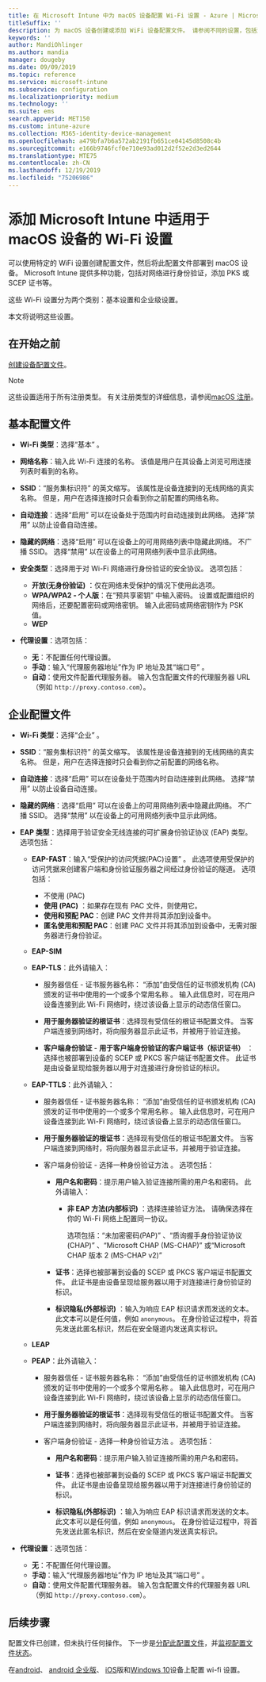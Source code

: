 ```yaml
---
title: 在 Microsoft Intune 中为 macOS 设备配置 Wi-Fi 设置 - Azure | Microsoft Docs
titleSuffix: ''
description: 为 macOS 设备创建或添加 WiFi 设备配置文件。 请参阅不同的设置，包括添加证书、选择 EAP 类型以及在 Microsoft Intune 中选择身份验证方法。
keywords: ''
author: MandiOhlinger
ms.author: mandia
manager: dougeby
ms.date: 09/09/2019
ms.topic: reference
ms.service: microsoft-intune
ms.subservice: configuration
ms.localizationpriority: medium
ms.technology: ''
ms.suite: ems
search.appverid: MET150
ms.custom: intune-azure
ms.collection: M365-identity-device-management
ms.openlocfilehash: a479bfa7b6a572ab2191fb651ce04145d8508c4b
ms.sourcegitcommit: e166b9746fcf0e710e93ad012d2f52e2d3ed2644
ms.translationtype: MTE75
ms.contentlocale: zh-CN
ms.lasthandoff: 12/19/2019
ms.locfileid: "75206986"
---
```

# <a name="add-wi-fi-settings-for-macos-devices-in-microsoft-intune"></a>添加 Microsoft Intune 中适用于 macOS 设备的 Wi-Fi 设置



可以使用特定的 WiFi 设置创建配置文件，然后将此配置文件部署到 macOS 设备。 Microsoft Intune 提供多种功能，包括对网络进行身份验证，添加 PKS 或 SCEP 证书等。

这些 Wi-Fi 设置分为两个类别：基本设置和企业级设置。

本文将说明这些设置。

## <a name="before-you-begin"></a>在开始之前

[创建设备配置文件](device-profile-create.md)。

> [!NOTE]
> 这些设置适用于所有注册类型。 有关注册类型的详细信息，请参阅[macOS 注册](../enrollment/macos-enroll.md)。

## <a name="basic-profiles"></a>基本配置文件

- **Wi-Fi 类型**：选择“基本”  。
- **网络名称**：输入此 Wi-Fi 连接的名称。 该值是用户在其设备上浏览可用连接列表时看到的名称。
- **SSID**：“服务集标识符”  的英文缩写。 该属性是设备连接到的无线网络的真实名称。 但是，用户在选择连接时只会看到你之前配置的网络名称。
- **自动连接**：选择“启用”  可以在设备处于范围内时自动连接到此网络。 选择“禁用”  以防止设备自动连接。
- **隐藏的网络**：选择“启用”  可以在设备上的可用网络列表中隐藏此网络。 不广播 SSID。 选择“禁用”  以在设备上的可用网络列表中显示此网络。
- **安全类型**：选择用于对 Wi-Fi 网络进行身份验证的安全协议。 选项包括：

  - **开放(无身份验证)** ：仅在网络未受保护的情况下使用此选项。
  - **WPA/WPA2 - 个人版**：在“预共享密钥”  中输入密码。 设置或配置组织的网络后，还要配置密码或网络密钥。 输入此密码或网络密钥作为 PSK 值。
  - **WEP**

- **代理设置**：选项包括：
  - **无**：不配置任何代理设置。
  - **手动**：输入“代理服务器地址”作为 IP 地址及其“端口号”   。
  - **自动**：使用文件配置代理服务器。 输入包含配置文件的代理服务器 URL  （例如 `http://proxy.contoso.com`）。

## <a name="enterprise-profiles"></a>企业配置文件

- **Wi-Fi 类型**：选择“企业”  。
- **SSID**：“服务集标识符”  的英文缩写。 该属性是设备连接到的无线网络的真实名称。 但是，用户在选择连接时只会看到你之前配置的网络名称。
- **自动连接**：选择“启用”  可以在设备处于范围内时自动连接到此网络。 选择“禁用”  以防止设备自动连接。
- **隐藏的网络**：选择“启用”  可以在设备上的可用网络列表中隐藏此网络。 不广播 SSID。 选择“禁用”  以在设备上的可用网络列表中显示此网络。

- **EAP 类型**：选择用于验证安全无线连接的可扩展身份验证协议 (EAP) 类型。 选项包括：

  - **EAP-FAST**：输入“受保护的访问凭据(PAC)设置”  。 此选项使用受保护的访问凭据来创建客户端和身份验证服务器之间经过身份验证的隧道。 选项包括：
    - 不使用 (PAC) 
    - **使用 (PAC)** ：如果存在现有 PAC 文件，则使用它。
    - **使用和预配 PAC**：创建 PAC 文件并将其添加到设备中。
    - **匿名使用和预配 PAC**：创建 PAC 文件并将其添加到设备中，无需对服务器进行身份验证。

  - **EAP-SIM**

  - **EAP-TLS**：此外请输入：

    - 服务器信任 - 证书服务器名称：   “添加”由受信任的证书颁发机构 (CA) 颁发的证书中使用的一个或多个常用名称  。 输入此信息时，可在用户设备连接到此 Wi-Fi 网络时，绕过该设备上显示的动态信任窗口。
    - **用于服务器验证的根证书**：选择现有受信任的根证书配置文件。 当客户端连接到网络时，将向服务器显示此证书，并被用于验证连接。

    - **客户端身份验证** - **用于客户端身份验证的客户端证书（标识证书）** ：选择也被部署到设备的 SCEP 或 PKCS 客户端证书配置文件。 此证书是由设备呈现给服务器以用于对连接进行身份验证的标识。

  - **EAP-TTLS**：此外请输入：

    - 服务器信任 - 证书服务器名称：   “添加”由受信任的证书颁发机构 (CA) 颁发的证书中使用的一个或多个常用名称  。 输入此信息时，可在用户设备连接到此 Wi-Fi 网络时，绕过该设备上显示的动态信任窗口。
    - **用于服务器验证的根证书**：选择现有受信任的根证书配置文件。 当客户端连接到网络时，将向服务器显示此证书，并被用于验证连接。

    - 客户端身份验证  - 选择一种身份验证方法  。 选项包括：

      - **用户名和密码**：提示用户输入验证连接所需的用户名和密码。 此外请输入：
        - **非 EAP 方法(内部标识)** ：选择连接验证方法。 请确保选择在你的 Wi-Fi 网络上配置同一协议。

          选项包括：“未加密密码(PAP)”  、“质询握手身份验证协议(CHAP)”  、“Microsoft CHAP (MS-CHAP)”  或“Microsoft CHAP 版本 2 (MS-CHAP v2)” 

      - **证书**：选择也被部署到设备的 SCEP 或 PKCS 客户端证书配置文件。 此证书是由设备呈现给服务器以用于对连接进行身份验证的标识。

      - **标识隐私(外部标识)** ：输入为响应 EAP 标识请求而发送的文本。 此文本可以是任何值，例如 `anonymous`。 在身份验证过程中，将首先发送此匿名标识，然后在安全隧道内发送真实标识。

  - **LEAP**

  - **PEAP**：此外请输入：

    - 服务器信任 - 证书服务器名称：   “添加”由受信任的证书颁发机构 (CA) 颁发的证书中使用的一个或多个常用名称  。 输入此信息时，可在用户设备连接到此 Wi-Fi 网络时，绕过该设备上显示的动态信任窗口。
    - **用于服务器验证的根证书**：选择现有受信任的根证书配置文件。 当客户端连接到网络时，将向服务器显示此证书，并被用于验证连接。

    - 客户端身份验证  - 选择一种身份验证方法  。 选项包括：

      - **用户名和密码**：提示用户输入验证连接所需的用户名和密码。 

      - **证书**：选择也被部署到设备的 SCEP 或 PKCS 客户端证书配置文件。 此证书是由设备呈现给服务器以用于对连接进行身份验证的标识。

      - **标识隐私(外部标识)** ：输入为响应 EAP 标识请求而发送的文本。 此文本可以是任何值，例如 `anonymous`。 在身份验证过程中，将首先发送此匿名标识，然后在安全隧道内发送真实标识。

- **代理设置**：选项包括：
  - **无**：不配置任何代理设置。
  - **手动**：输入“代理服务器地址”作为 IP 地址及其“端口号”   。
  - **自动**：使用文件配置代理服务器。 输入包含配置文件的代理服务器 URL  （例如 `http://proxy.contoso.com`）。

## <a name="next-steps"></a>后续步骤

配置文件已创建，但未执行任何操作。 下一步是[分配此配置文件](device-profile-assign.md)，并[监视配置文件状态](device-profile-monitor.md)。

在[android](wi-fi-settings-android.md)、 [android 企业版](wi-fi-settings-android-enterprise.md)、 [iOS](wi-fi-settings-ios.md)版和[Windows 10](wi-fi-settings-windows.md)设备上配置 wi-fi 设置。

